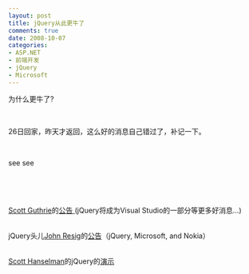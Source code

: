```yaml
---
layout: post
title: jQuery从此更牛了
comments: true
date: 2008-10-07
categories:
- ASP.NET
- 前端开发
- jQuery
- Microsoft
---
```


<p>为什么更牛了?</p>
<p> </p>
<p>26日回家，昨天才返回，这么好的消息自己错过了，补记一下。</p>
<p> </p>
<p>see see</p>
<p><!--more--></p>
<p> </p>
<p> </p>
<p><a href="http://weblogs.asp.net/scottgu/">Scott Guthrie</a>的<a href="http://weblogs.asp.net/scottgu/archive/2008/09/28/jquery-and-microsoft.aspx">公告 </a>(jQuery将成为Visual Studio的一部分等更多好消息...)</p>
<p> <br />jQuery头儿<a href="http://ejohn.org/">John Resig</a>的<a href="http://jquery.com/blog/2008/09/28/jquery-microsoft-nokia/">公告</a>（jQuery, Microsoft, and Nokia）</p>
<p> <br /><a href="http://www.hanselman.com/blog/">Scott Hanselman</a>的jQuery的<a href="http://www.hanselman.com/blog/jQueryToShipWithASPNETMVCAndVisualStudio.aspx">演示</a></p>				
